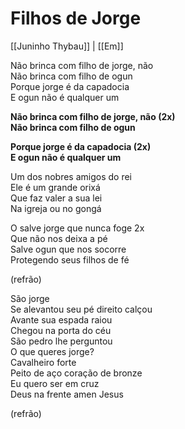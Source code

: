 # Filhos de Jorge
[[Juninho Thybau]] | [[Em]]  

Não brinca com filho de jorge, não  
Não brinca com filho de ogun  
Porque jorge é da capadocia  
E ogun não é qualquer um  

**Não brinca com filho de jorge, não    (2x)  
Não brinca com filho de ogun**  

**Porque jorge é da capadocia         (2x)  
E ogun não é qualquer um**  

Um dos nobres amigos do rei  
Ele é um grande orixá  
Que faz valer a sua lei  
Na igreja ou no gongá  

O salve jorge que nunca foge        2x  
Que não nos deixa a pé  
Salve ogun que nos socorre  
Protegendo seus filhos de fé  

(refrão)  

São jorge  
Se alevantou seu pé direito calçou  
Avante sua espada raiou  
Chegou na porta do céu  
São pedro lhe perguntou  
O que queres jorge?  
Cavalheiro forte  
Peito de aço coração de bronze  
Eu quero ser em cruz  
Deus na frente amen Jesus  

(refrão)  